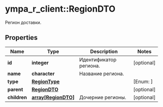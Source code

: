 # ympa_r_client::RegionDTO

Регион доставки.

## Properties
Name | Type | Description | Notes
------------ | ------------- | ------------- | -------------
**id** | **integer** | Идентификатор региона. | [optional] 
**name** | **character** | Название региона. | 
**type** | [**RegionType**](RegionType.md) |  | [Enum: ] 
**parent** | [**RegionDTO**](RegionDTO.md) |  | [optional] 
**children** | [**array[RegionDTO]**](RegionDTO.md) | Дочерние регионы. | [optional] 


